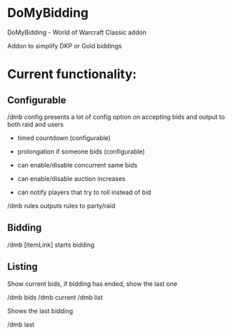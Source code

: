 # DoMyBidding
DoMyBidding - World of Warcraft Classic addon

Addon to simplify DKP or Gold biddings

# Current functionality:

## Configurable

/dmb config 
presents a lot of config option on accepting bids and output to both raid and users

- timed countdown (configurable)
- prolongation if someone bids (configurable)

- can enable/disable concurrent same bids
- can enable/disable auction increases

- can notify players that try to roll instead of bid


/dmb rules
outputs rules to party/raid

## Bidding

/dmb [itemLink] starts bidding


## Listing

Show current bids, if bidding has ended, show the last one

/dmb bids
/dmb current
/dmb list  

Shows the last bidding

/dmb last